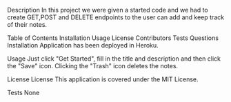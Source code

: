 Description
In this project we were given a started code and we had to create GET,POST and DELETE endpoints to the user can add and keep track of their notes. 

Table of Contents
Installation
Usage
License
Contributors
Tests
Questions
Installation
Application has been deployed in Heroku.

Usage
Just click "Get Started", fill in the title and description and then click the "Save" icon. Clicking the "Trash" icon deletes the notes.

License
License This application is covered under the MIT License.

Tests
None
